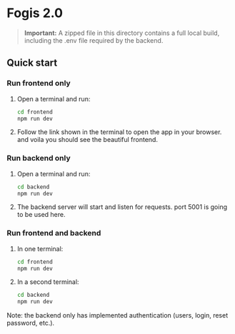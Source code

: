 # Fogis 2.0

> **Important:** A zipped file in this directory contains a full local build, including the .env file required by the backend.

## Quick start

### Run frontend only
1. Open a terminal and run:
   ```bash
   cd frontend
   npm run dev
   ```
2. Follow the link shown in the terminal to open the app in your browser. and voila you should see the beautiful frontend.

### Run backend only
1. Open a terminal and run:
    ```bash
    cd backend
    npm run dev
    ```
2. The backend server will start and listen for requests. port 5001 is going to be used here.

### Run frontend and backend
1. In one terminal:
   ```bash
   cd frontend
   npm run dev
   ```
2. In a second terminal:
   ```bash
   cd backend
   npm run dev
   ```
   
Note: the backend only has implemented authentication (users, login, reset password, etc.).
